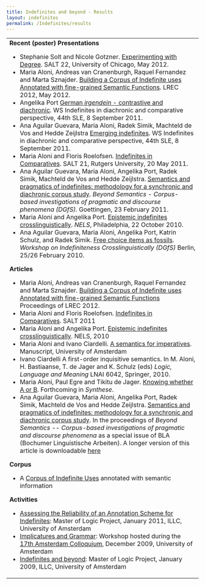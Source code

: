 ```yaml
---
title: Indefinites and beyond - Results
layout: indefinites
permalink: /Indefinites/results
---
```

<table>
  <tr>
    <td>
      <b>Recent (poster) Presentations</b>
      <ul>
        <li class="article"> 
          Stephanie Solt and Nicole Gotzner. <a href="resources/Salt_FINAL.pdf">Experimenting with Degree</a>.  SALT 22, University of Chicago, May 2012.
        </li>
        <li class="article"> 
          Maria   Aloni, Andreas van Cranenburgh, Raquel  Fernandez and Marta Sznajder. <a href="resources/lrec2012poster.pdf">Building a Corpus of Indefinite uses Annotated
          with fine-grained Semantic Functions</a>.  LREC 2012, May 2012.
        </li>
        <li class="article"> 
          Angelika Port <a href="resources/spainwsindefinites.pdf">German <em>irgendein</em> - contrastive and diachronic</a>. WS Indefinites in diachronic and comparative perspective, 44th SLE, 8 September 2011.
        </li>
        <li class="article">
          Ana Aguilar Guevara, Maria Aloni, Radek Simik, Machteld de Vos and Hedde Zeijlstra
          <a href="resources/Emerging-indefinites.pdf">Emerging indefinites</a>. WS Indefinites in diachronic and comparative perspective, 44th SLE, 8 September 2011.
        </li>
        <li class="article"> 
          Maria Aloni and Floris Roelofsen.
          <a href="resources/salt11-slides.pdf"> Indefinites in Comparatives</a>. SALT 21, Rutgers University, 20 May 2011.        
        </li>
        <li class="article">
          Ana Aguilar Guevara, Maria Aloni, Angelika Port, Radek Simik, Machteld de Vos and Hedde Zeijlstra. 
          <a href="resources/slides+decision-tree.pdf">Semantics and pragmatics of indefinites: methodology for a synchronic and diachronic corpus study</a>. 
          <em>Beyond Semantics - Corpus-based investigations of pragmatic and discourse phenomena (DGfS).</em>
          Goettingen, 23 February 2011. 
        </li>
        <li class="article">
          Maria Aloni and Angelika Port. <a href="resources/NELS2010-handout.pdf">Epistemic indefinites crosslinguistically</a>. 
          <em>NELS</em>, Philadelphia, 22 October 2010.
        </li>
        <li class="article">
          Ana Aguilar Guevara, Maria Aloni, Angelika Port, Katrin Schulz, and Radek Simik. 
          <a href="resources/DGfS2010.pdf">Free choice items as fossils</a>. <em>Workshop on Indefiniteness Crosslinguistically (DGfS)</em>
          Berlin, 25/26 February 2010.  
        </li>
      </ul>
      <b>Articles</b>
      <ul>
        <li class="article"> 
          Maria   Aloni, Andreas van Cranenburgh, Raquel  Fernandez and Marta Sznajder. <a href="resources/indefinites-lrec2012.pdf">Building a Corpus of Indefinite uses Annotated
          with fine-grained Semantic Functions</a>  Proceedings of  LREC 2012. 
        </li>
        <li class="article"> 
          Maria Aloni and Floris Roelofsen. <a href="resources/salt-paper-maria.pdf"> Indefinites in Comparatives</a>. SALT 2011                 
        </li>
        <li class="article">
          Maria Aloni and Angelika Port. <a href="resources/aloniport.pdf">Epistemic indefinites crosslinguistically</a>.  NELS, 2010   
        </li>
        <li class="article">   Maria Aloni and Ivano Ciardelli. <a href="resources/aloni-ciardelli.pdf">A semantics for imperatives</a>.   Manuscript, University of Amsterdam 
        </li>
        <li class="article"> 
          Ivano Ciardelli A first-order inquisitive semantics. In M. Aloni, H. Bastiaanse, T. de Jager and K. Schulz (eds)
          <em>Logic, Language and Meaning</em> LNAI 6042, Springer, 2010.       
        </li>
        <li class="article">
          Maria Aloni, Paul Egre and Tikitu de Jager. 
          <a href="resources/esslli_aej1.pdf">Knowing whether A or B</a>. Forthcoming in <em>Synthese</em>. 
        </li>
        <li class="article">
          Ana Aguilar Guevara, Maria Aloni, Angelika Port, Radek Simik, Machteld de Vos and Hedde Zeijlstra. 
          <a href="resources/beyondsem.pdf">Semantics and pragmatics of indefinites: methodology for a synchronic and diachronic corpus study</a>. 
          In the proceedings of <em>Beyond Semantics -- Corpus-based investigations of pragmatic and discourse phenomena</em>
          as a special issue of BLA (Bochumer Linguistische Arbeiten).  A longer version of this article is downloadable  <a href="resources/method.pdf">here</a>  
        </li>
      </ul>
      <b>Corpus</b>
      <ul>
        <li class="article">A <a href="/Indefinites/corpus">Corpus of Indefinite Uses</a> annotated with semantic information
        </li>
      </ul>
      <b>Activities</b>
      <ul>
        <li class="article">
          <a href="https://staff.science.uva.nl/~raquel/teaching/MoLProject2011/">Assessing the Reliability of
          an Annotation Scheme for Indefinites</a>: Master of Logic Project, January 2011, ILLC, University of Amsterdam
        </li>
        <li class="article">
          <a href="https://www.illc.uva.nl/AC/AC2009/Workshops.html">Implicatures and Grammar</a>:
          Workshop hosted during the <a href="https://www.illc.uva.nl/AC/AC2009">17th Amsterdam Colloquium</a>, 
          December 2009, University of Amsterdam
        </li>
        <li class="article">
          <a href="https://www.illc.uva.nl/MScLogic/courses/Projects-0809-Ic/AloniSchulzPort.html">Indefinites and beyond</a>: 
          Master of Logic Project, January 2009, ILLC, University of Amsterdam
        </li>
      </ul>
    </td>
  </tr>
</table>
